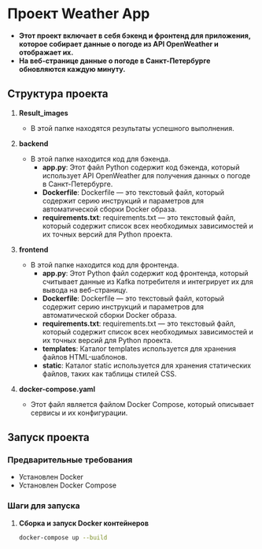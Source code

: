 # Проект Weather App
- **Этот проект включает в себя бэкенд и фронтенд для приложения, которое собирает данные о погоде из API OpenWeather и отображает их.**
- **На веб-странице данные о погоде в Санкт-Петербурге обновляются каждую минуту.**


## Структура проекта

1. **Result_images**
   - В этой папке находятся результаты успешного выполнения.

2. **backend**
   - В этой папке находится код для бэкенда.
     - **app.py**: Этот файл Python содержит код бэкенда, который использует API OpenWeather для получения данных о погоде в Санкт-Петербурге.
     - **Dockerfile**: Dockerfile — это текстовый файл, который содержит серию инструкций и параметров для автоматической сборки Docker образа.
     - **requirements.txt**: requirements.txt — это текстовый файл, который содержит список всех необходимых зависимостей и их точных версий для Python проекта.

3. **frontend**
   - В этой папке находится код для фронтенда.
     - **app.py**: Этот Python файл содержит код фронтенда, который считывает данные из Kafka потребителя и интегрирует их для вывода на веб-страницу.
     - **Dockerfile**: Dockerfile — это текстовый файл, который содержит серию инструкций и параметров для автоматической сборки Docker образа.
     - **requirements.txt**: requirements.txt — это текстовый файл, который содержит список всех необходимых зависимостей и их точных версий для Python проекта.
     - **templates**: Каталог templates используется для хранения файлов HTML-шаблонов.
     - **static**: Каталог static используется для хранения статических файлов, таких как таблицы стилей CSS.

4. **docker-compose.yaml**
   - Этот файл является файлом Docker Compose, который описывает сервисы и их конфигурации.

## Запуск проекта

### Предварительные требования

- Установлен Docker
- Установлен Docker Compose

### Шаги для запуска

1. **Сборка и запуск Docker контейнеров**
   ```sh
   docker-compose up --build
